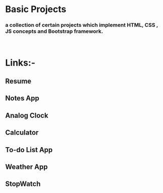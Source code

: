 <h1>Basic Projects</h1>
<h3>a collection of certain projects which implement HTML, CSS , JS concepts and Bootstrap framework.</h3><br/>

<h1>Links:- </h1>
<h2><a href="https://awesome-situ.netlify.app/" style="text-decoration:none;">Resume<a></h2>
<h2><a href="https://situ-notes.netlify.app/" style="text-decoration:none;">Notes App<a></h2>
<h2><a href="https://situ-analog-clock.netlify.app/" style="text-decoration:none;">Analog Clock<a></h2>
<h2><a href="https://mycalculator-pro.netlify.app/" style="text-decoration:none;">Calculator<a></h2>
<h2><a href="https://situ-todo-list-app.netlify.app/" style="text-decoration:none;">To-do List App<a></h2>
<h2><a href="https://shweta-weather-app.netlify.app/" style="text-decoration:none;">Weather App<a></h2>
<h2><a href="https://shweta-stopwatch.netlify.app/" style="text-decoration:none;">StopWatch<a></h2>


